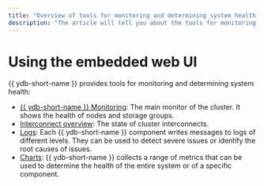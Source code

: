 ```yaml
---
title: "Overview of tools for monitoring and determining system health in {{ ydb-full-name }}"
description: "The article will tell you about the tools for monitoring and determining {{ ydb-full-name }} system health."
---
```


# Using the embedded web UI

{{ ydb-short-name }} provides tools for monitoring and determining system health:

* [{{ ydb-short-name }} Monitoring](ydb-monitoring.md): The main monitor of the cluster. It shows the health of nodes and storage groups.
* [Interconnect overview](interconnect-overview.md): The state of cluster interconnects.
* [Logs](logs.md): Each {{ ydb-short-name }} component writes messages to logs of different levels. They can be used to detect severe issues or identify the root causes of issues.
* [Charts](charts.md): {{ ydb-short-name }} collects a range of metrics that can be used to determine the health of the entire system or of a specific component.
